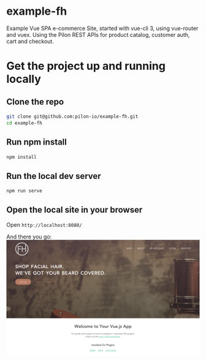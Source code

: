 example-fh
================
Example Vue SPA e-commerce Site, started with vue-cli 3, using vue-router and vuex.  Using the Pilon REST APIs for product catalog, customer auth, cart and checkout.

# Get the project up and running locally

## Clone the repo
```bash
git clone git@github.com:pilon-io/example-fh.git
cd example-fh
```

## Run npm install
```bash
npm install
```

## Run the local dev server
```bash
npm run serve
```

## Open the local site in your browser

Open `http://localhost:8080/`

And there you go:
![fh homepage](https://raw.githubusercontent.com/pilon-io/example-fh/branch/docs/fh_homepage_image.png)
